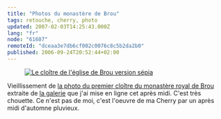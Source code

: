 ```yaml
---
title: "Photos du monastère de Brou"
tags: retouche, cherry, photo
updated: 2007-02-03T14:25:43.000Z
lang: "fr"
node: "61607"
remoteId: "dceaa3e7db6cf002c0076c8c5b2da2b0"
published: 2006-09-24T20:52:44+02:00
---
```


<figure class="object-center"><a href="/images/le-cloitre-de-l-eglise-de-brou-version-sepia.jpg"><img loading="lazy" src="/images/330x/le-cloitre-de-l-eglise-de-brou-version-sepia.jpg" alt="Le cloître de l'église de Brou version sépia"></a></figure>

Vieillissement de [la photo du premier cloître du monastère royal de Brou](http://photos.pwet.fr/villes-et-departements/ain-01/bourg-en-bresse/le-premier-cloitre/) extraite de [la galerie](http://photos.pwet.fr/galeries/le-monastere-royal-de-brou/) que j'ai mise en ligne cet après midi. C'est très chouette. Ce n'est pas de moi, c'est l'oeuvre de ma Cherry par un après midi d'automne pluvieux.
